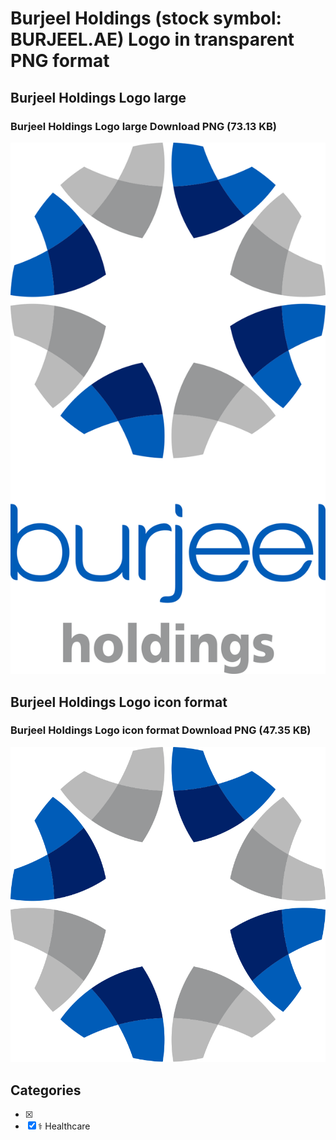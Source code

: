 # Burjeel Holdings (stock symbol: BURJEEL.AE) Logo in transparent PNG format

## Burjeel Holdings Logo large

### Burjeel Holdings Logo large Download PNG (73.13 KB)

![Burjeel Holdings Logo large Download PNG (73.13 KB)](/img/orig/BURJEEL.AE_BIG-d376d958.png)

## Burjeel Holdings Logo icon format

### Burjeel Holdings Logo icon format Download PNG (47.35 KB)

![Burjeel Holdings Logo icon format Download PNG (47.35 KB)](/img/orig/BURJEEL.AE-20cab647.png)



## Categories
- [x] 
- [x] ⚕️ Healthcare
